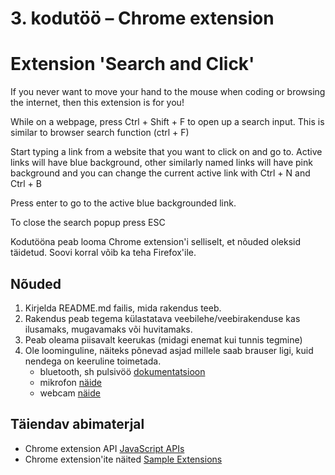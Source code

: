 # 3. kodutöö – Chrome extension

# Extension 'Search and Click'

If you never want to move your hand to the mouse when coding or browsing the internet, then this extension is for you!

While on a webpage, press Ctrl + Shift + F to open up a search input. This is similar to browser search function (ctrl + F)

Start typing a link from a website that you want to click on and go to.
Active links will have blue background, other similarly named links will have pink background and you can change the current active link with Ctrl + N and Ctrl + B

Press enter to go to the active blue backgrounded link.

To close the search popup press ESC









Kodutööna peab looma Chrome extension'i selliselt, et nõuded oleksid täidetud. Soovi korral võib ka teha Firefox'ile.


## Nõuded

1. Kirjelda README.md failis, mida rakendus teeb. 
1. Rakendus peab tegema külastatava veebilehe/veebirakenduse kas ilusamaks, mugavamaks või huvitamaks.
1. Peab oleama piisavalt keerukas (midagi enemat kui tunnis tegmine)
1. Ole loominguline, näiteks põnevad asjad millele saab brauser ligi, kuid nendega on keeruline toimetada.
    - bluetooth, sh pulsivöö [dokumentatsioon](https://developers.google.com/web/updates/2015/07/interact-with-ble-devices-on-the-web)
    - mikrofon [näide](https://www.talater.com/annyang/)
    - webcam [näide](https://revealjs.herokuapp.com/#/0/1)

## Täiendav abimaterjal

* Chrome extension API [JavaScript APIs](https://developer.chrome.com/extensions/api_index/)
* Chrome extension'ite näited [Sample Extensions](https://developer.chrome.com/extensions/samples/)
